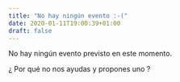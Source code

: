 ```yaml
---
title: "No hay ningún evento :-("
date: 2020-01-11T19:00:39+01:00
draft: false
---
```

No hay ningún evento previsto en este momento.

¿ Por qué no nos ayudas y propones uno ?
